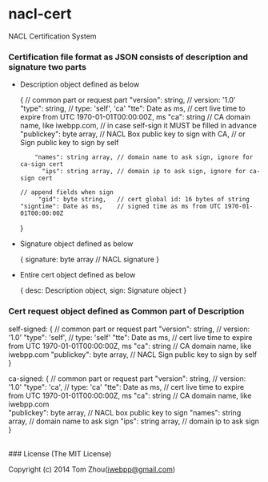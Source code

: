 nacl-cert
=========

NACL Certification System


### Certification file format as JSON consists of description and signature two parts

* Description object defined as below

  {
      // common part or request part
        "version": string,       // version: '1.0' 
           "type": string,       // type: 'self', 'ca'
            "tte": Date as ms,   // cert live time to expire from UTC 1970-01-01T00:00:00Z, ms
             "ca": string        // CA domain name, like iwebpp.com, 
                                 // in case self-sign it MUST be filled in advance 
      "publickey": byte array,   // NACL Box public key to sign with CA, 
                                 // or Sign public key to sign by self
                                                                 
          "names": string array, // domain name to ask sign, ignore for ca-sign cert
            "ips": string array, // domain ip to ask sign, ignore for ca-sign cert
            
      // append fields when sign
           "gid": byte string,   // cert global id: 16 bytes of string
      "signtime": Date as ms,    // signed time as ms from UTC 1970-01-01T00:00:00Z
  }
  
* Signature object defined as below

  {
      signature: byte array      // NACL signature
  }
  
* Entire cert object defined as below

  {
      desc: Description object,
      sign: Signature object
  }
  
  
### Cert request object defined as Common part of Description

self-signed:  {
     // common part or request part
        "version": string,       // version: '1.0' 
           "type": 'self',       // type: 'self'
            "tte": Date as ms,   // cert live time to expire from UTC 1970-01-01T00:00:00Z, ms
             "ca": string        // CA domain name, like iwebpp.com
      "publickey": byte array,   // NACL Sign public key to sign by self
  }
  
ca-signed:  {
     // common part or request part
        "version": string,       // version: '1.0' 
           "type": 'ca',         // type: 'ca'
            "tte": Date as ms,   // cert live time to expire from UTC 1970-01-01T00:00:00Z, ms
             "ca": string        // CA domain name, like iwebpp.com                       
      "publickey": byte array,   // NACL box public key to sign
          "names": string array, // domain name to ask sign
            "ips": string array, // domain ip to ask sign
  }


<br/>
### License
(The MIT License)

Copyright (c) 2014 Tom Zhou(iwebpp@gmail.com)


